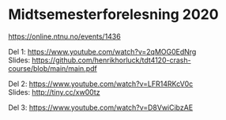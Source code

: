 # Midtsemesterforelesning 2020

<https://online.ntnu.no/events/1436>

Del 1: <https://www.youtube.com/watch?v=2qMOG0EdNrg>  
Slides: <https://github.com/henrikhorluck/tdt4120-crash-course/blob/main/main.pdf>  

Del 2: <https://www.youtube.com/watch?v=LFR14RKcV0c>  
Slides: <http://tiny.cc/xw00tz>

Del 3: <https://www.youtube.com/watch?v=D8VwiCibzAE>
